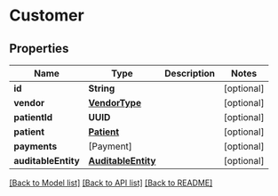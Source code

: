 # Customer

## Properties
Name | Type | Description | Notes
------------ | ------------- | ------------- | -------------
**id** | **String** |  | [optional] 
**vendor** | [**VendorType**](VendorType.md) |  | [optional] 
**patientId** | **UUID** |  | [optional] 
**patient** | [**Patient**](Patient.md) |  | [optional] 
**payments** | [Payment] |  | [optional] 
**auditableEntity** | [**AuditableEntity**](AuditableEntity.md) |  | [optional] 

[[Back to Model list]](../README.md#documentation-for-models) [[Back to API list]](../README.md#documentation-for-api-endpoints) [[Back to README]](../README.md)


